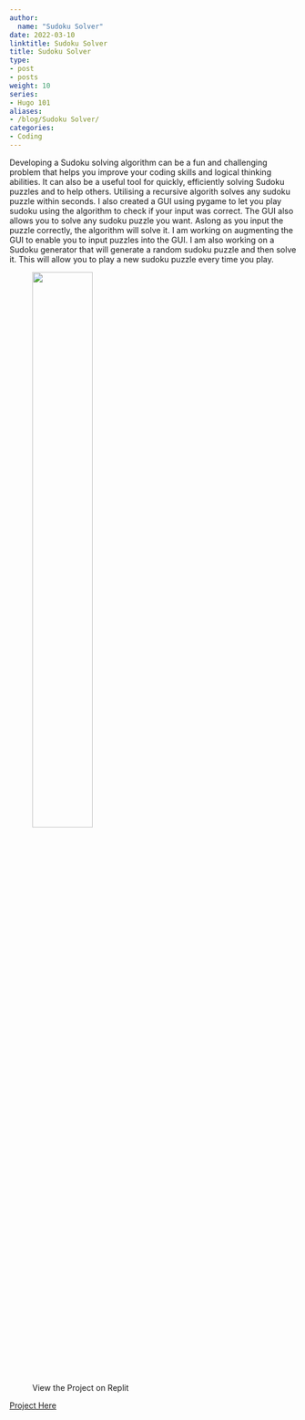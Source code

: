 ```yaml
---
author:
  name: "Sudoku Solver"
date: 2022-03-10
linktitle: Sudoku Solver
title: Sudoku Solver
type:
- post
- posts
weight: 10
series:
- Hugo 101
aliases:
- /blog/Sudoku Solver/
categories:
- Coding
---
```



Developing a Sudoku solving algorithm can be a fun and challenging problem that helps you improve your coding skills and logical thinking abilities. It can also be a useful tool for quickly, efficiently solving Sudoku puzzles and to help others. Utilising a recursive algorith solves any sudoku puzzle within seconds. I also created a GUI using pygame to let you play sudoku using the algorithm to check if your input was correct. The GUI also allows you to solve any sudoku puzzle you want. Aslong as you input the puzzle correctly, the algorithm will solve it. I am working on augmenting the GUI to enable you to input puzzles into the GUI. I am also working on a Sudoku generator that will generate a random sudoku puzzle and then solve it. This will allow you to play a new sudoku puzzle every time you play.

<figure>
<img src="https://i.imgur.com/QRgrtki.png" width="50%" height="50%"/>
<figcaption> View the Project on Replit </figcaption>
</figure>

[Project Here](https://replit.com/@AbhiPoluri/Sudoku-Solver#SudokuSolver.py)


    

